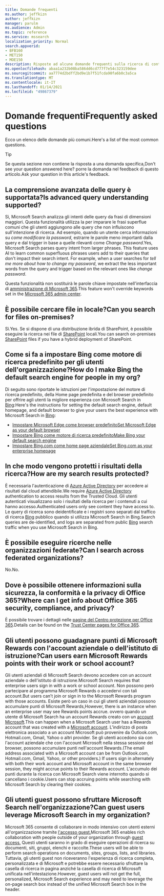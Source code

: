 ```yaml
---
title: Domande frequenti
ms.author: jeffkizn
author: jeffkizn
manager: parulm
ms.audience: Admin
ms.topic: reference
ms.service: mssearch
localization_priority: Normal
search.appverid:
- BFB160
- MET150
- MOE150
description: Risposte ad alcune domande frequenti sulla ricerca di contenuti nell'organizzazione e su Microsoft Search
ms.openlocfilehash: abaa1a232b08ba586dd6cd777f7e54c323159dee
ms.sourcegitcommit: aa7774d2bdff2bd9e1b7f51fcda90fa6b0c3a5ca
ms.translationtype: MT
ms.contentlocale: it-IT
ms.lasthandoff: 01/14/2021
ms.locfileid: "49867379"
---
```

<!-- markdownlint-disable no-trailing-punctuation -->
# <a name="frequently-asked-questions"></a><span data-ttu-id="8ca4d-103">Domande frequenti</span><span class="sxs-lookup"><span data-stu-id="8ca4d-103">Frequently asked questions</span></span>

<span data-ttu-id="8ca4d-104">Ecco un elenco delle domande più comuni.</span><span class="sxs-lookup"><span data-stu-id="8ca4d-104">Here's a list of the most common questions.</span></span>

> [!TIP]
> <span data-ttu-id="8ca4d-105">Se questa sezione non contiene la risposta a una domanda specifica,</span><span class="sxs-lookup"><span data-stu-id="8ca4d-105">Don't see your question answered here?</span></span> <span data-ttu-id="8ca4d-106">porre la domanda nel feedback di questo articolo.</span><span class="sxs-lookup"><span data-stu-id="8ca4d-106">Ask your question in this article's feedback.</span></span>

## <a name="is-advanced-query-understanding-supported"></a><span data-ttu-id="8ca4d-107">La comprensione avanzata delle query è supportata?</span><span class="sxs-lookup"><span data-stu-id="8ca4d-107">Is advanced query understanding supported?</span></span>

<span data-ttu-id="8ca4d-p102">Sì, Microsoft Search analizza gli intenti delle query da frasi di dimensioni maggiori. Questa funzionalità utilizza Ia per imparare le frasi superflue comuni che gli utenti aggiungono alle query che non influiscono sull'intenzione di ricerca. Ad esempio, quando un utente cerca informazioni su *come modificare la password*, estrarre le parole meno importanti dalla query e dal trigger in base a quelle rilevanti come *Change password*.</span><span class="sxs-lookup"><span data-stu-id="8ca4d-p102">Yes, Microsoft Search parses query intent from larger phrases. This feature uses AI to learn common superfluous phrases users add to their queries that don't impact their search intent. For example, when a user searches for *tell me more about how to change my password*, we extract the less important words from the query and trigger based on the relevant ones like *change password*.</span></span>
  
<span data-ttu-id="8ca4d-111">Questa funzionalità non sostituirà le parole chiave impostate nell'interfaccia di [amministrazione di Microsoft 365](https://admin.microsoft.com).</span><span class="sxs-lookup"><span data-stu-id="8ca4d-111">This feature won't override keywords set in the [Microsoft 365 admin center](https://admin.microsoft.com).</span></span>
  
## <a name="can-you-search-for-files-on-premises"></a><span data-ttu-id="8ca4d-112">È possibile cercare file in locale?</span><span class="sxs-lookup"><span data-stu-id="8ca4d-112">Can you search for files on-premises?</span></span>

<span data-ttu-id="8ca4d-113">Sì.</span><span class="sxs-lookup"><span data-stu-id="8ca4d-113">Yes.</span></span> <span data-ttu-id="8ca4d-114">Se si dispone di una distribuzione ibrida di SharePoint, è possibile eseguire la ricerca nei file di [SharePoint](http://sharepoint.com/) locali.</span><span class="sxs-lookup"><span data-stu-id="8ca4d-114">You can search on-premises [SharePoint](http://sharepoint.com/) files if you have a hybrid deployment of SharePoint.</span></span>
  
## <a name="how-do-i-make-bing-the-default-search-engine-for-people-in-my-org"></a><span data-ttu-id="8ca4d-115">Come si fa a impostare Bing come motore di ricerca predefinito per gli utenti dell'organizzazione?</span><span class="sxs-lookup"><span data-stu-id="8ca4d-115">How do I make Bing the default search engine for people in my org?</span></span>

<span data-ttu-id="8ca4d-116">Di seguito sono riportate le istruzioni per l'impostazione del motore di ricerca predefinito, della Home page predefinita e del browser predefinito per offrire agli utenti la migliore esperienza con Microsoft Search in [Bing](https://Bing.com):</span><span class="sxs-lookup"><span data-stu-id="8ca4d-116">Here's the instructions for setting the default search engine, default homepage, and default browser to give your users the best experience with Microsoft Search in [Bing](https://Bing.com):</span></span>

- [<span data-ttu-id="8ca4d-117">Impostare Microsoft Edge come browser predefinito</span><span class="sxs-lookup"><span data-stu-id="8ca4d-117">Set Microsoft Edge as your default browser</span></span>](/deployedge/edge-default-browser)
- [<span data-ttu-id="8ca4d-118">Impostare Bing come motore di ricerca predefinito</span><span class="sxs-lookup"><span data-stu-id="8ca4d-118">Make Bing your default search engine</span></span>](set-default-search-engine.md)
- [<span data-ttu-id="8ca4d-119">Impostare Bing.com come home page aziendale</span><span class="sxs-lookup"><span data-stu-id="8ca4d-119">Set Bing.com as your enterprise homepage</span></span>](set-default-homepage.md)

## <a name="how-are-my-search-results-protected"></a><span data-ttu-id="8ca4d-120">In che modo vengono protetti i risultati della ricerca?</span><span class="sxs-lookup"><span data-stu-id="8ca4d-120">How are my search results protected?</span></span>

<span data-ttu-id="8ca4d-121">È necessaria l'autenticazione di [Azure Active Directory](https://docs.microsoft.com/azure/active-directory/) per accedere ai risultati dal cloud attendibile.</span><span class="sxs-lookup"><span data-stu-id="8ca4d-121">We require [Azure Active Directory](https://docs.microsoft.com/azure/active-directory/) authentication to access results from the Trusted Cloud.</span></span> <span data-ttu-id="8ca4d-122">Gli utenti autenticati visualizzano solo i risultati della ricerca per i contenuti a cui hanno accesso.</span><span class="sxs-lookup"><span data-stu-id="8ca4d-122">Authenticated users only see content they have access to.</span></span> <span data-ttu-id="8ca4d-123">Le query di ricerca sono deidentificate e i registri sono separati dal traffico di ricerca [Bing](https://Bing.com) pubblico quando si utilizza Microsoft Search in Bing.</span><span class="sxs-lookup"><span data-stu-id="8ca4d-123">Search queries are de-identified, and logs are separated from public [Bing](https://Bing.com) search traffic when you use Microsoft Search in Bing.</span></span>

## <a name="can-i-search-across-federated-organizations"></a><span data-ttu-id="8ca4d-124">È possibile eseguire ricerche nelle organizzazioni federate?</span><span class="sxs-lookup"><span data-stu-id="8ca4d-124">Can I search across federated organizations?</span></span>

<span data-ttu-id="8ca4d-125">No.</span><span class="sxs-lookup"><span data-stu-id="8ca4d-125">No.</span></span>

## <a name="where-can-i-get-info-about-office-365-security-compliance-and-privacy"></a><span data-ttu-id="8ca4d-126">Dove è possibile ottenere informazioni sulla sicurezza, la conformità e la privacy di Office 365?</span><span class="sxs-lookup"><span data-stu-id="8ca4d-126">Where can I get info about Office 365 security, compliance, and privacy?</span></span>

<span data-ttu-id="8ca4d-127">È possibile trovare i dettagli nelle [pagine del Centro protezione per Office 365](https://www.microsoft.com/TrustCenter/CloudServices/office365/default.aspx).</span><span class="sxs-lookup"><span data-stu-id="8ca4d-127">Details can be found on the [Trust Center pages for Office 365](https://www.microsoft.com/TrustCenter/CloudServices/office365/default.aspx).</span></span>

## <a name="can-users-earn-microsoft-rewards-points-with-their-work-or-school-account"></a><span data-ttu-id="8ca4d-128">Gli utenti possono guadagnare punti di Microsoft Rewards con l'account aziendale o dell'istituto di istruzione?</span><span class="sxs-lookup"><span data-stu-id="8ca4d-128">Can users earn Microsoft Rewards points with their work or school account?</span></span>

<span data-ttu-id="8ca4d-129">Gli utenti aziendali di Microsoft Search devono accedere con un account aziendale o dell'istituto di istruzione.</span><span class="sxs-lookup"><span data-stu-id="8ca4d-129">Microsoft Search requires that enterprise users sign in with a work or school account.</span></span> <span data-ttu-id="8ca4d-130">Non possono però partecipare al programma Microsoft Rewards o accedervi con tali account.</span><span class="sxs-lookup"><span data-stu-id="8ca4d-130">But users can’t join or sign in to the Microsoft Rewards program with those accounts.</span></span> <span data-ttu-id="8ca4d-131">Esiste però un caso in cui gli utenti aziendali possono accumulare punti di Microsoft Rewards,</span><span class="sxs-lookup"><span data-stu-id="8ca4d-131">However, there is an instance when an enterprise user may see Rewards points accrue.</span></span> <span data-ttu-id="8ca4d-132">ovvero quando un utente di Microsoft Search ha un account Rewards creato con un [account Microsoft](https://www.microsoft.com/welcome?rtc=1).</span><span class="sxs-lookup"><span data-stu-id="8ca4d-132">This can happen when a Microsoft Search user has a Rewards account that was created with a [Microsoft account](https://www.microsoft.com/welcome?rtc=1).</span></span> <span data-ttu-id="8ca4d-133">L'indirizzo di posta elettronica associato a un account Microsoft può provenire da Outlook.com, Hotmail.com, Gmail, Yahoo o altri provider. Se gli utenti accedono sia con l'account aziendale che con l'account Microsoft nella stessa sessione del browser, possono accumulare punti nell'account Rewards.</span><span class="sxs-lookup"><span data-stu-id="8ca4d-133">(The email address associated with a Microsoft account can be from Outlook.com, Hotmail.com, Gmail, Yahoo, or other providers.) If users sign in alternately with both their work account and Microsoft account in the same browser session, they might accrue points to their Rewards account.</span></span> <span data-ttu-id="8ca4d-134">L'accumulo dei punti durante la ricerca con Microsoft Search viene interrotto quando si cancellano i cookie.</span><span class="sxs-lookup"><span data-stu-id="8ca4d-134">Users can stop accruing points while searching with Microsoft Search by clearing their cookies.</span></span>

## <a name="can-guest-users-leverage-microsoft-search-in-my-organization"></a><span data-ttu-id="8ca4d-135">Gli utenti guest possono sfruttare Microsoft Search nell'organizzazione?</span><span class="sxs-lookup"><span data-stu-id="8ca4d-135">Can guest users leverage Microsoft Search in my organization?</span></span>

<span data-ttu-id="8ca4d-136">Microsoft 365 consente di collaborare in modo intensivo con utenti esterni all'organizzazione tramite [l'accesso guest.](https://docs.microsoft.com/microsoft-365/solutions/collaborate-with-people-outside-your-organization)</span><span class="sxs-lookup"><span data-stu-id="8ca4d-136">Microsoft 365 enables rich collaboration with people outside of your organization through [guest access.](https://docs.microsoft.com/microsoft-365/solutions/collaborate-with-people-outside-your-organization)</span></span> <span data-ttu-id="8ca4d-137">Questi utenti saranno in grado di eseguire operazioni di ricerca su documenti, siti, gruppi, elenchi e raccolte.</span><span class="sxs-lookup"><span data-stu-id="8ca4d-137">These users will be able to perform search operations on documents, sites, groups, lists, and libraries.</span></span> <span data-ttu-id="8ca4d-138">Tuttavia, gli utenti guest non riceveranno l'esperienza di ricerca completa, personalizzata e di Microsoft e potrebbe essere necessario sfruttare la casella di ricerca in pagina anziché la casella di ricerca di Microsoft unificata nell'intestazione.</span><span class="sxs-lookup"><span data-stu-id="8ca4d-138">However, guest users will not get the full, personalized, Microsoft Search experience and may need to leverage the on-page search box instead of the unified Microsoft Search box in the header.</span></span>
